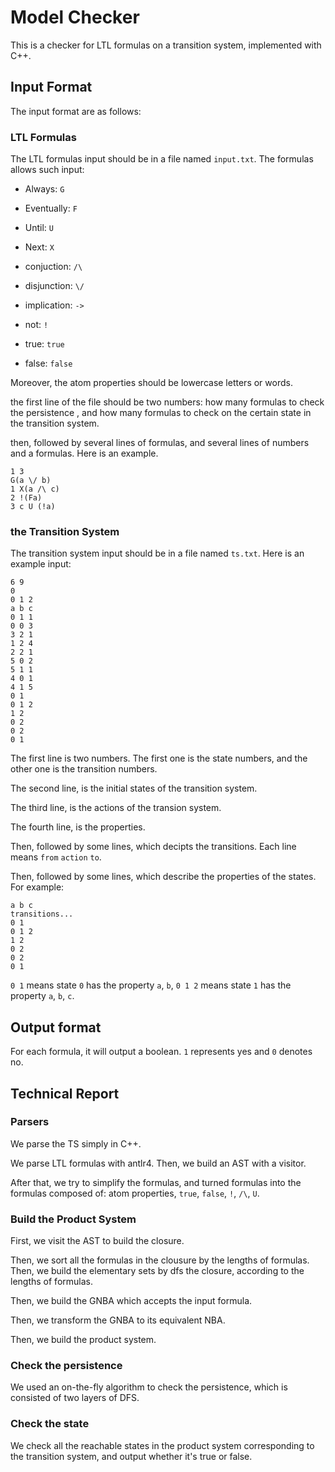 # Model Checker

This is a checker for LTL formulas on a transition system, implemented with C++.

## Input Format

The input format are as follows:

### LTL Formulas

The LTL formulas input should be in a file named `input.txt`. The formulas allows such input:

- Always: `G`
  
- Eventually: `F`
  
- Until: `U`
  
- Next: `X`
  
- conjuction: `/\`
  
- disjunction: `\/`
  
- implication: `->`
  
- not: `!`
  
- true: `true`
  
- false: `false`
  

Moreover, the atom properties should be lowercase letters or words.

the first line of the file should be two numbers: how many formulas to check the persistence , and how many formulas to check on the certain state in the transition system.

then, followed by several lines of formulas, and several lines of numbers and a formulas. Here is an example.

```
1 3
G(a \/ b)
1 X(a /\ c)
2 !(Fa)
3 c U (!a)
```

### the Transition System

The transition system input should be in a file named `ts.txt`. Here is an example input:

```
6 9
0
0 1 2
a b c
0 1 1
0 0 3
3 2 1
1 2 4
2 2 1
5 0 2
5 1 1
4 0 1
4 1 5
0 1
0 1 2
1 2
0 2
0 2
0 1
```

The first line is two numbers. The first one is the state numbers, and the other one is the transition numbers.

The second line, is the initial states of the transition system.

The third line, is the actions of the transion system.

The fourth line, is the properties.

Then, followed by some lines, which decipts the transitions. Each line means `from` `action` `to`.

Then, followed by some lines, which describe the properties of the states. For example:

```
a b c
transitions...
0 1
0 1 2
1 2
0 2
0 2
0 1
```

`0 1` means state `0` has the property `a`, `b`, `0 1 2` means state `1` has the property `a`, `b`, `c`.

## Output format

For each formula, it will output a boolean. `1` represents yes and `0` denotes no.

## Technical Report

### Parsers

We parse the TS simply in C++.

We parse LTL formulas with antlr4. Then, we build an AST with a visitor.

After that, we try to simplify the formulas, and turned formulas into the formulas composed of: atom properties, `true`, `false`, `!`, `/\`, `U`.

### Build the Product System

First, we visit the AST to build the closure.

Then, we sort all the formulas in the clousure by the lengths of formulas. Then, we build the elementary sets by dfs the closure, according to the lengths of formulas.

Then, we build the GNBA which accepts the input formula.

Then, we transform the GNBA to its equivalent NBA.

Then, we build the product system.

### Check the persistence

We used an on-the-fly algorithm to check the persistence, which is consisted of two layers of DFS.

### Check the state

We check all the reachable states in the product system corresponding to the transition system, and output whether it's true or false.